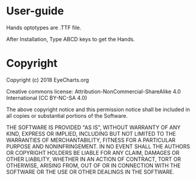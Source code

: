 # User-guide

Hands optotypes are .TTF file.

After Installation, Type ABCD keys to get the Hands.


# Copyright
Copyright (c) 2018 EyeCharts.org

Creative commons license:
Attribution-NonCommercial-ShareAlike 4.0 International (CC BY-NC-SA 4.0)

The above copyright notice and this permission notice shall be included in all
copies or substantial portions of the Software.

THE SOFTWARE IS PROVIDED "AS IS", WITHOUT WARRANTY OF ANY KIND, EXPRESS OR
IMPLIED, INCLUDING BUT NOT LIMITED TO THE WARRANTIES OF MERCHANTABILITY,
FITNESS FOR A PARTICULAR PURPOSE AND NONINFRINGEMENT. IN NO EVENT SHALL THE
AUTHORS OR COPYRIGHT HOLDERS BE LIABLE FOR ANY CLAIM, DAMAGES OR OTHER
LIABILITY, WHETHER IN AN ACTION OF CONTRACT, TORT OR OTHERWISE, ARISING FROM,
OUT OF OR IN CONNECTION WITH THE SOFTWARE OR THE USE OR OTHER DEALINGS IN THE
SOFTWARE.
